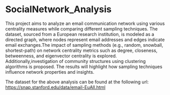 # SocialNetwork_Analysis

This project aims to analyze an email communication network using various centrality measures while comparing different sampling techniques. The dataset, sourced from a European research institution, is modeled as a directed graph, where nodes represent email addresses and edges indicate email exchanges.The impact of sampling methods (e.g., random, snowball, shortest-path) on network centrality metrics such as degree, closeness, betweenness, and eigenvector centrality is explored. Additionally,investigation of community structures using clustering algorithms is proposed. The results will highlight how sampling techniques influence network properties and insights.

The dataset for the above analysis can be found at the following url:
https://snap.stanford.edu/data/email-EuAll.html
